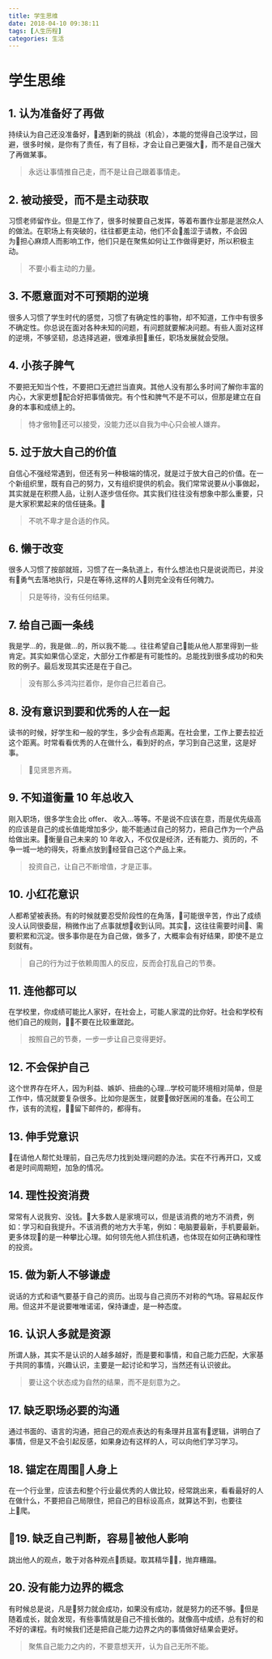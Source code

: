```yaml
---
title: 学生思维
date: 2018-04-10 09:38:11
tags: [人生历程]
categories: 生活
---
```

# 学生思维

## 1. 认为准备好了再做

持续认为自己还没准备好，遇到新的挑战（机会），本能的觉得自己没学过，回避，很多时候，是你有了责任，有了目标，才会让自己更强大，而不是自己强大了再做某事。
> 永远让事情推自己走，而不是让自己跟着事情走。

## 2. 被动接受，而不是主动获取

习惯老师留作业。但是工作了，很多时候要自己发挥，等着布置作业那是泯然众人的做法。在职场上有突破的，往往都更主动，他们不会羞涩于请教，不会因为担心麻烦人而影响工作，他们只是在聚焦如何让工作做得更好，所以积极主动。
> 不要小看主动的力量。

## 3. 不愿意面对不可预期的逆境

很多人习惯了学生时代的感觉，习惯了有确定性的事物，却不知道，工作中有很多不确定性。你总说在面对各种未知的问题，有问题就要解决问题。有些人面对这样的逆境，不够坚韧，总选择逃避，很难承担重任，职场发展就会受限。

## 4. 小孩子脾气

不要把无知当个性，不要把口无遮拦当直爽。其他人没有那么多时间了解你丰富的内心，大家更想配合好把事情做完。有个性和脾气不是不可以，但那是建立在自身的本事和成绩上的。
> 恃才傲物还可以接受，没能力还以自我为中心只会被人嫌弃。

## 5. 过于放大自己的价值

自信心不强经常遇到，但还有另一种极端的情况，就是过于放大自己的价值。在一个新组织里，既有自己的努力，又有组织提供的机会。我们常常说要从小事做起，其实就是在积攒人品，让别人逐步信任你。其实我们往往没有想象中那么重要，只是大家积累起来的信任链条。
> 不吭不卑才是合适的作风。

## 6. 懒于改变

很多人习惯了按部就班，习惯了在一条轨道上，有什么想法也只是说说而已，并没有勇气去落地执行，只是在等待,这样的人则完全没有任何魄力。
> 只是等待，没有任何结果。

## 7. 给自己画一条线

我是学...的，我是做...的，所以我不能...。往往希望自己能从他人那里得到一些肯定。其实如果信心坚定，大部分工作都是有可能性的。总能找到很多成功的和失败的例子。最后发现其实还是在于自己。
> 没有那么多鸿沟拦着你，是你自己拦着自己。

## 8. 没有意识到要和优秀的人在一起

读书的时候，好学生和一般的学生，多少会有点距离。在社会里，工作上要去拉近这个距离。时常看看优秀的人在做什么，看到好的点，学习到自己这里，这是好事。
> 见贤思齐焉。

## 9. 不知道衡量 10 年总收入

刚入职场，很多学生会比 offer、 收入...等等。不是说不应该在意，而是优先级高的应该是自己的成长值能增加多少，能不能通过自己的努力，把自己作为一个产品给做出来。衡量自己未来的 10 年收入，不仅仅是经济，还有能力、资历的，不争一城一地的得失，将重点放到经营自己这个产品上来。
> 投资自己，让自己不断增值，才是正事。

## 10. 小红花意识

人都希望被表扬。有的时候就要忍受阶段性的在角落，可能很辛苦，作出了成绩没人认同很委屈，稍微作出了点事就想收到认同。其实，这往往需要时间、需要积累和沉淀。很多事你是在为自己做，做多了，大概率会有好结果，即使不是立刻就有。
> 自己的行为过于依赖周围人的反应，反而会打乱自己的节奏。

## 11. 连他都可以

在学校里，你成绩可能比人家好，在社会上，可能人家混的比你好。社会和学校有他们自己的规则，不要在比较重蹉跎。
> 按照自己的节奏，一步一步让自己变得更好。

## 12. 不会保护自己

这个世界存在坏人，因为利益、嫉妒、扭曲的心理...学校可能环境相对简单，但是工作中，情况就要复杂很多。比如你是医生，就要做好医闹的准备。在公司工作，该有的流程，留下邮件的，都得有。

## 13. 伸手党意识

在请他人帮忙处理前，自己先尽力找到处理问题的办法。实在不行再开口，又或者是时间周期短，加急的情况。

## 14. 理性投资消费

常常有人说我穷、没钱。大多数人是家境可以，但是该消费的地方不消费，例如：学习和自我提升。不该消费的地方大手笔，例如：电脑要最新，手机要最新。更多体现的是一种攀比心理。如何领先他人抓住机遇，也体现在如何正确和理性的投资。

## 15. 做为新人不够谦虚

说话的方式和语气要基于自己的资历。出现与自己资历不对称的气场。容易起反作用。但这并不是说要唯唯诺诺，保持谦虚，是一种态度。

## 16. 认识人多就是资源

所谓人脉，其实不是认识的人越多越好，而是要和事情，和自己能力匹配，大家基于共同的事情，兴趣认识，主要是一起讨论和学习，当然还有认识彼此。
> 要让这个状态成为自然的结果，而不是刻意为之。

## 17. 缺乏职场必要的沟通

通过书面的、语言的沟通，把自己的观点表达的有条理并且富有逻辑，讲明白了事情，但是又不会引起反感，如果身边有这样的人，可以向他们学习学习。

## 18. 锚定在周围人身上

在一个行业里，应该去和整个行业最优秀的人做比较，经常跳出来，看看最好的人在做什么，不要把自己局限住，把自己的目标设高点，就算达不到，也要往上爬。

## 19. 缺乏自己判断，容易被他人影响

跳出他人的观点，敢于对各种观点质疑。取其精华，抛弃糟蹋。

## 20. 没有能力边界的概念

有时候总是说，凡是努力就会成功，如果没有成功，就是努力的还不够。但是随着成长，就会发现，有些事情就是自己不擅长做的。就像高中成绩，总有好的和不好的课程。有时候我们还是把自己能力边界之内的事情做好结果会更好。
> 聚焦自己能力之内的，不要意想天开，认为自己无所不能。
